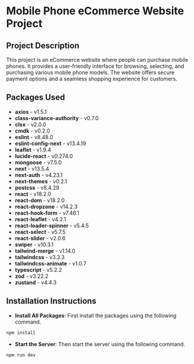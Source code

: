 # Mobile Phone eCommerce Website Project

## Project Description

This project is an eCommerce website where people can purchase mobile phones. It provides a user-friendly interface for browsing, selecting, and purchasing various mobile phone models. The website offers secure payment options and a seamless shopping experience for customers.

## Packages Used

- **axios** - v1.5.1
- **class-variance-authority** - v0.7.0
- **clsx** - v2.0.0
- **cmdk** - v0.2.0
- **eslint** - v8.48.0
- **eslint-config-next** - v13.4.19
- **leaflet** - v1.9.4
- **lucide-react** - v0.274.0
- **mongoose** - v7.5.0
- **next** - v13.5.4
- **next-auth** - v4.23.1
- **next-themes** - v0.2.1
- **postcss** - v8.4.29
- **react** - v18.2.0
- **react-dom** - v18.2.0
- **react-dropzone** - v14.2.3
- **react-hook-form** - v7.46.1
- **react-leaflet** - v4.2.1
- **react-loader-spinner** - v5.4.5
- **react-select** - v5.7.5
- **react-slider** - v2.0.6
- **swiper** - v10.3.1
- **tailwind-merge** - v1.14.0
- **tailwindcss** - v3.3.3
- **tailwindcss-animate** - v1.0.7
- **typescript** - v5.2.2
- **zod** - v3.22.2
- **zustand** - v4.4.3

## Installation Instructions

- **Install All Packages**: First install the packages using the following command.

```bash
npm install
```

- **Start the Server**: Then start the server using the following command.

```bash
npm run dev
```
